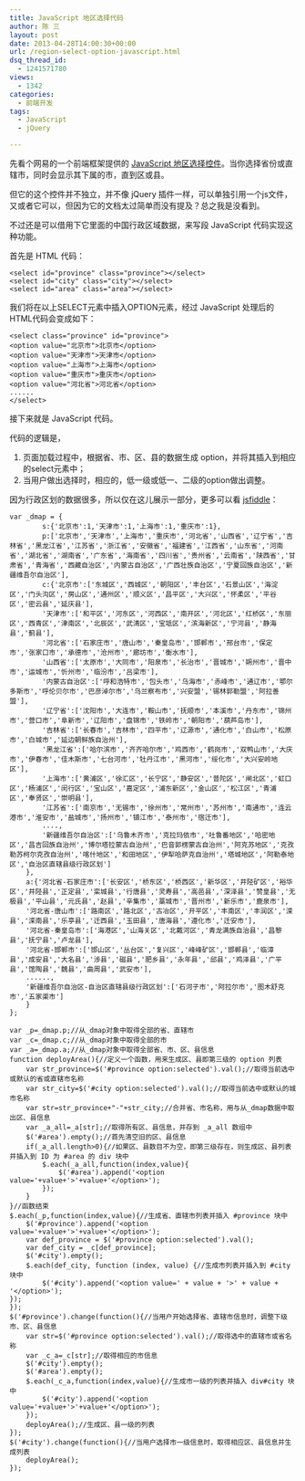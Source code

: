 ```yaml
---
title: JavaScript 地区选择代码
author: 陈 三
layout: post
date: 2013-04-28T14:00:30+00:00
url: /region-select-option-javascript.html
dsq_thread_id:
  - 1241571780
views:
  - 1342
categories:
  - 前端开发
tags:
  - JavaScript
  - jQuery

---
```

先看个网易的一个前端框架提供的 [JavaScript 地区选择控件][1]。当你选择省份或直辖市，同时会显示其下属的市，直到区或县。

但它的这个控件并不独立，并不像 jQuery 插件一样，可以单独引用一个js文件，又或者它可以，但因为它的文档太过简单而没有提及？总之我是没看到。

不过还是可以借用下它里面的中国行政区域数据，来写段 JavaScript 代码实现这种功能。

首先是 HTML 代码：

    <select id="province" class="province"></select>
    <select id="city" class="city"></select>
    <select id="area" class="area"></select>
    

我们将在以上SELECT元素中插入OPTION元素，经过 JavaScript 处理后的HTML代码会变成如下：

    <select class="province" id="province">
    <option value="北京市">北京市</option>
    <option value="天津市">天津市</option>
    <option value="上海市">上海市</option>
    <option value="重庆市">重庆市</option>
    <option value="河北省">河北省</option>
    ......
    </select>
    

接下来就是 JavaScript 代码。

代码的逻辑是，

  1. 页面加载过程中，根据省、市、区、县的数据生成 option，并将其插入到相应的select元素中；
  2. 当用户做出选择时，相应的，低一级或低一、二级的option做出调整。

因为行政区划的数据很多，所以仅在这儿展示一部分，更多可以看 [jsfiddle][2]：

    var _dmap = {
            s:{'北京市':1,'天津市':1,'上海市':1,'重庆市':1},
            p:['北京市','天津市','上海市','重庆市','河北省','山西省','辽宁省','吉林省','黑龙江省','江苏省','浙江省','安徽省','福建省','江西省','山东省','河南省','湖北省','湖南省','广东省','海南省','四川省','贵州省','云南省','陕西省','甘肃省','青海省','西藏自治区','内蒙古自治区','广西壮族自治区','宁夏回族自治区','新疆维吾尔自治区'],
            c:{'北京市':['东城区','西城区','朝阳区','丰台区','石景山区','海淀区','门头沟区','房山区','通州区','顺义区','昌平区','大兴区','怀柔区','平谷区','密云县','延庆县'],
            '天津市':['和平区','河东区','河西区','南开区','河北区','红桥区','东丽区','西青区','津南区','北辰区','武清区','宝坻区','滨海新区','宁河县','静海县','蓟县'],
            '河北省':['石家庄市','唐山市','秦皇岛市','邯郸市','邢台市','保定市','张家口市','承德市','沧州市','廊坊市','衡水市'],
            '山西省':['太原市','大同市','阳泉市','长治市','晋城市','朔州市','晋中市','运城市','忻州市','临汾市','吕梁市'],
            '内蒙古自治区':['呼和浩特市','包头市','乌海市','赤峰市','通辽市','鄂尔多斯市','呼伦贝尔市','巴彦淖尔市','乌兰察布市','兴安盟','锡林郭勒盟','阿拉善盟'],
            '辽宁省':['沈阳市','大连市','鞍山市','抚顺市','本溪市','丹东市','锦州市','营口市','阜新市','辽阳市','盘锦市','铁岭市','朝阳市','葫芦岛市'],
            '吉林省':['长春市','吉林市','四平市','辽源市','通化市','白山市','松原市','白城市','延边朝鲜族自治州'],
            '黑龙江省':['哈尔滨市','齐齐哈尔市','鸡西市','鹤岗市','双鸭山市','大庆市','伊春市','佳木斯市','七台河市','牡丹江市','黑河市','绥化市','大兴安岭地区'],
            '上海市':['黄浦区','徐汇区','长宁区','静安区','普陀区','闸北区','虹口区','杨浦区','闵行区','宝山区','嘉定区','浦东新区','金山区','松江区','青浦区','奉贤区','崇明县'],
            '江苏省':['南京市','无锡市','徐州市','常州市','苏州市','南通市','连云港市','淮安市','盐城市','扬州市','镇江市','泰州市','宿迁市'],
            ....,
            '新疆维吾尔自治区':['乌鲁木齐市','克拉玛依市','吐鲁番地区','哈密地区','昌吉回族自治州','博尔塔拉蒙古自治州','巴音郭楞蒙古自治州','阿克苏地区','克孜勒苏柯尔克孜自治州','喀什地区','和田地区','伊犁哈萨克自治州','塔城地区','阿勒泰地区','自治区直辖县级行政区划']
        },
        a:{'河北省-石家庄市':['长安区','桥东区','桥西区','新华区','井陉矿区','裕华区','井陉县','正定县','栾城县','行唐县','灵寿县','高邑县','深泽县','赞皇县','无极县','平山县','元氏县','赵县','辛集市','藁城市','晋州市','新乐市','鹿泉市'],
        '河北省-唐山市':['路南区','路北区','古冶区','开平区','丰南区','丰润区','滦县','滦南县','乐亭县','迁西县','玉田县','唐海县','遵化市','迁安市'],
        '河北省-秦皇岛市':['海港区','山海关区','北戴河区','青龙满族自治县','昌黎县','抚宁县','卢龙县'],
        '河北省-邯郸市':['邯山区','丛台区','复兴区','峰峰矿区','邯郸县','临漳县','成安县','大名县','涉县','磁县','肥乡县','永年县','邱县','鸡泽县','广平县','馆陶县','魏县','曲周县','武安市'],
        ......,
        '新疆维吾尔自治区-自治区直辖县级行政区划':['石河子市','阿拉尔市','图木舒克市','五家渠市']
        }
    };
    
    var _p=_dmap.p;//从_dmap对象中取得全部的省、直辖市
    var _c=_dmap.c;//从_dmap对象中取得全部的市
    var _a=_dmap.a;//从_dmap对象中取得全部省、市、区、县信息
    function deployArea(){//定义一个函数，用来生成区、县即第三级的 option 列表
        var str_province=$('#province option:selected').val();//取得当前选中或默认的省或直辖市名称
        var str_city=$('#city option:selected').val();//取得当前选中或默认的城市名称
        var str=str_province+"-"+str_city;//合并省、市名称，用与从_dmap数据中取出区、县信息
        var _a_all=_a[str];//取得所有区、县信息，并存到 _a_all 数组中
        $('#area').empty();//首先清空旧的区、县信息
        if(_a_all.length>0){//如果区、县数目不为空，即第三级存在，则生成区、县列表并插入到 ID 为 #area 的 div 块中
            $.each(_a_all,function(index,value){
                $('#area').append('<option value='+value+'>'+value+'</option>');
            });
        }
    }//函数结束
    $.each(_p,function(index,value){//生成省、直辖市列表并插入 #province 块中
        $('#province').append('<option value='+value+'>'+value+'</option>');
        var def_province = $('#province option:selected').val();
        var def_city = _c[def_province];
        $('#city').empty();
        $.each(def_city, function (index, value) {//生成市列表并插入到 #city 块中
            $('#city').append('<option value=' + value + '>' + value + '</option>');
    });
    });
    $('#province').change(function(){//当用户开始选择省、直辖市信息时，调整下级市、区、县信息
        var str=$('#province option:selected').val();//取得选中的直辖市或省名称
        var _c_a=_c[str];//取得相应的市信息
        $('#city').empty();
        $('#area').empty();
        $.each(_c_a,function(index,value){//生成市一级的列表并插入 div#city 块中
            $('#city').append('<option value='+value+'>'+value+'</option>');
        });
        deployArea();//生成区、县一级的列表
    });
    $('#city').change(function(){//当用户选择市一级信息时，取得相应区、县信息并生成列表
        deployArea();
    });

 [1]: http://nej.netease.com/code/10018/
 [2]: http://jsfiddle.net/chenxsan/kGf4K/